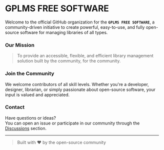 # GPLMS FREE SOFTWARE

Welcome to the official GitHub organization for the **`GPLMS FREE SOFTWARE`**, a community-driven initiative to create powerful, easy-to-use, and fully open-source software for managing libraries of all types.


### Our Mission

> To provide an accessible, flexible, and efficient library management solution built by the community, for the community.


### Join the Community

We welcome contributors of all skill levels. Whether you're a developer, designer, librarian, or simply passionate about open-source software, your input is valued and appreciated.


### Contact

Have questions or ideas?  
You can open an issue or participate in our community through the [Discussions](https://github.com/orgs/gplms/discussions) section.

---

> Built with ❤️ by the open-source community
